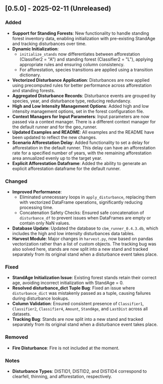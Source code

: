 ## [0.5.0] - 2025-02-11 (Unreleased)

### Added
- **Support for Standing Forests**: New functionality to handle standing forest inventory data, enabling initialization with pre-existing StandAge and tracking disturbances over time.
- **Dynamic Initialization**:
  - `initialize_stands` now differentiates between afforestation (Classifier2 = "A") and standing forest (Classifier2 = "L"), applying appropriate rules and ensuring column consistency.
  - For afforestation, species transitions are applied using a transition dictionary.
- **Vectorized Disturbance Application**: Disturbances are now applied using precomputed rules for better performance across afforestation and standing forests.
- **Aggregated Disturbance Records**: Disturbance events are grouped by species, year, and disturbance type, reducing redundancy.
- **High and Low Intensity Management Options**: Added high and low intensity management options, set in the forest configuration file.
- **Context Managers for Input Parameters**: Input parameters are now passed via a context manager. There is a different context manager for the default runner and for the geo_runner.
- **Updated Examples and README**: All examples and the README have been updated to reflect the new changes.
- **Scenario Afforestation Delay**: Added functionality to set a delay for afforestation in the default runner. This delay can have an afforestation rate for a specified number of years, with the remaining afforestation area annualized evenly up to the target year.
- **Explicit Afforestation Dataframe**: Added the ability to generate an explicit afforestation dataframe for the default runner.

### Changed
- **Improved Performance**:
  - Eliminated unnecessary loops in `apply_disturbance`, replacing them with vectorized DataFrame operations, significantly reducing processing time.
  - Concatenation Safety Checks: Ensured safe concatenation of `disturbance_df` to prevent issues when DataFrames are empty or contain only NaN values.
- **Database Update**: Updated the database to `cbm_runner_0.4.3.db`, which includes the high and low intensity disturbances data tables.
- **Harvest Module**: Major changes in `harvest.py`, now based on pandas vectorization rather than a list of custom objects. The tracking bug was also solved here, stands are now split into a new stand and tracked separately from its original stand when a disturbance event takes place.

### Fixed
- **StandAge Initialization Issue**: Existing forest stands retain their correct age, avoiding incorrect initialization with StandAge = 0.
- **Resolved disturbance_dict Tuple Bug**: Fixed an issue where `disturbance_dict` was mistakenly passed as a tuple, causing failures during disturbance lookups.
- **Column Validation**: Ensured consistent presence of `Classifier1`, `Classifier2`, `Classifier4`, `Amount`, `StandAge`, and `LastDist` across all datasets.
- **Tracking Bug**: Stands are now split into a new stand and tracked separately from its original stand when a disturbance event takes place.

### Removed
- **Fire Disturbance**: Fire is not included at the moment.

### Notes
- **Disturbance Types**: DISTID1, DISTID2, and DISTID4 correspond to clearfell, thinning, and afforestation, respectively.